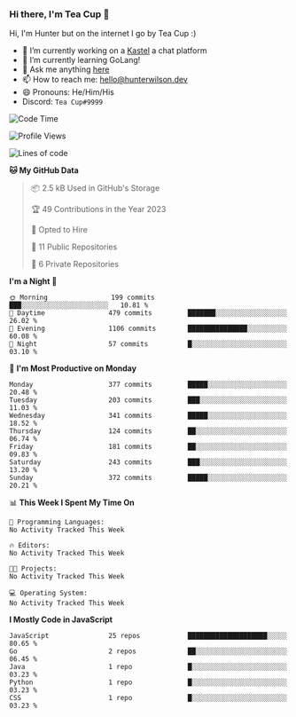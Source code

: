 ### Hi there, I'm Tea Cup 👋 

Hi, I'm Hunter but on the internet I go by Tea Cup :)

- 🔭 I’m currently working on a [Kastel](https://github.com/Kastelll) a chat platform
- 🌱 I’m currently learning GoLang!
- 💬 Ask me anything [here](https://github.com/TheTeaCup/TheTeaCup/issues)
- 📫 How to reach me: [hello@hunterwilson.dev](mailto:hello@hunterwilson.dev)
- 😄 Pronouns: He/Him/His
- Discord: `Tea Cup#9999`

<!--START_SECTION:waka-->
![Code Time](http://img.shields.io/badge/Code%20Time-272%20hrs%2035%20mins-blue)

![Profile Views](http://img.shields.io/badge/Profile%20Views-8-blue)

![Lines of code](https://img.shields.io/badge/From%20Hello%20World%20I%27ve%20Written-205.0%20thousand%20lines%20of%20code-blue)

**🐱 My GitHub Data** 

> 📦 2.5 kB Used in GitHub's Storage 
 > 
> 🏆 49 Contributions in the Year 2023
 > 
> 💼 Opted to Hire
 > 
> 📜 11 Public Repositories 
 > 
> 🔑 6 Private Repositories 
 > 
**I'm a Night 🦉** 

```text
🌞 Morning                199 commits         ███░░░░░░░░░░░░░░░░░░░░░░   10.81 % 
🌆 Daytime                479 commits         ███████░░░░░░░░░░░░░░░░░░   26.02 % 
🌃 Evening                1106 commits        ███████████████░░░░░░░░░░   60.08 % 
🌙 Night                  57 commits          █░░░░░░░░░░░░░░░░░░░░░░░░   03.10 % 
```
📅 **I'm Most Productive on Monday** 

```text
Monday                   377 commits         █████░░░░░░░░░░░░░░░░░░░░   20.48 % 
Tuesday                  203 commits         ███░░░░░░░░░░░░░░░░░░░░░░   11.03 % 
Wednesday                341 commits         █████░░░░░░░░░░░░░░░░░░░░   18.52 % 
Thursday                 124 commits         ██░░░░░░░░░░░░░░░░░░░░░░░   06.74 % 
Friday                   181 commits         ██░░░░░░░░░░░░░░░░░░░░░░░   09.83 % 
Saturday                 243 commits         ███░░░░░░░░░░░░░░░░░░░░░░   13.20 % 
Sunday                   372 commits         █████░░░░░░░░░░░░░░░░░░░░   20.21 % 
```


📊 **This Week I Spent My Time On** 

```text
💬 Programming Languages: 
No Activity Tracked This Week

🔥 Editors: 
No Activity Tracked This Week

🐱‍💻 Projects: 
No Activity Tracked This Week

💻 Operating System: 
No Activity Tracked This Week
```

**I Mostly Code in JavaScript** 

```text
JavaScript               25 repos            ████████████████████░░░░░   80.65 % 
Go                       2 repos             ██░░░░░░░░░░░░░░░░░░░░░░░   06.45 % 
Java                     1 repo              █░░░░░░░░░░░░░░░░░░░░░░░░   03.23 % 
Python                   1 repo              █░░░░░░░░░░░░░░░░░░░░░░░░   03.23 % 
CSS                      1 repo              █░░░░░░░░░░░░░░░░░░░░░░░░   03.23 % 
```




<!--END_SECTION:waka-->
